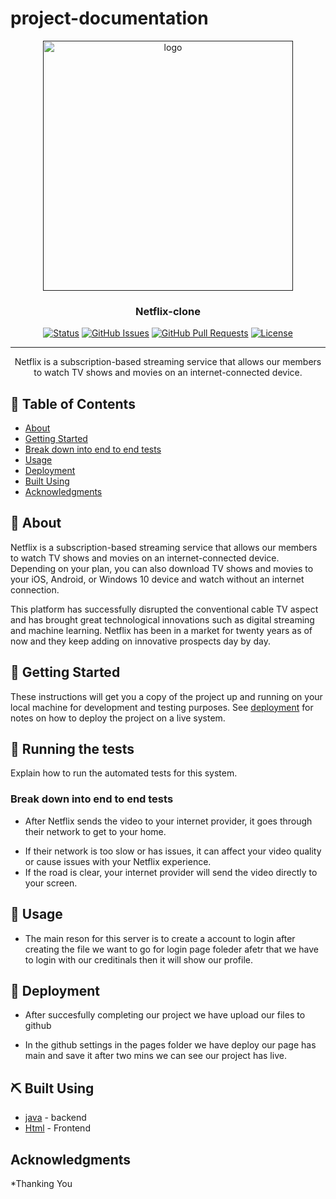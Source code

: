 # project-documentation

<p align="center">
  <a href="" rel="noopener">
 <img src="https://user-images.githubusercontent.com/99184393/211183762-03b6e9b4-9fcd-4874-a0e4-20cf00537c06.gif" alt="logo" width="400" height="auto" /></a>
</p>

<h3 align="center">Netflix-clone</h3>

<div align="center">

  [![Status](https://img.shields.io/badge/status-active-success.svg)]() 
  [![GitHub Issues](https://img.shields.io/github/issues/kylelobo/The-Documentation-Compendium.svg)](https://github.com/kylelobo/The-Documentation-Compendium/issues)
  [![GitHub Pull Requests](https://img.shields.io/github/issues-pr/kylelobo/The-Documentation-Compendium.svg)](https://github.com/kylelobo/The-Documentation-Compendium/pulls)
  [![License](https://img.shields.io/badge/license-MIT-blue.svg)](/LICENSE)

</div>

---

<p align="center"> Netflix is a subscription-based streaming service that allows our members to watch TV shows and movies on an internet-connected device.
    <br> 
</p>

## 📝 Table of Contents
- [About](#about)
- [Getting Started](#getting_started)
- [Break down into end to end tests](#Break_down_into_end_to_end_tests)
- [Usage](#usage)
- [Deployment](#deployment)
- [Built Using](#built_using)
- [Acknowledgments](#acknowledgement)

## 🧐 About <a name = "about"></a>
Netflix is a subscription-based streaming service that allows our members to watch TV shows and movies on an internet-connected device. Depending on your plan, you can also download TV shows and movies to your iOS, Android, or Windows 10 device and watch without an internet connection.

This platform has successfully disrupted the conventional cable TV aspect and has brought great technological innovations such as digital streaming and machine learning. Netflix has been in a market for twenty years as of now and they keep adding on innovative prospects day by day.


## 🏁 Getting Started <a name = "getting_started"></a>
These instructions will get you a copy of the project up and running on your local machine for development and testing purposes. See [deployment](#deployment) for notes on how to deploy the project on a live system.

## 🔧 Running the tests <a name = "tests"></a>
Explain how to run the automated tests for this system.

### Break down into end to end tests <a name = "Break down into end to end tests"></a>
* After Netflix sends the video to your internet provider, it goes through their network to get to your home.
- If their network is too slow or has issues, it can affect your video quality or cause issues with your Netflix experience. 
- If the road is clear, your internet provider will send the video directly to your screen.

## 🎈 Usage <a name="usage"></a>
 * The main reson for this server is to create a account to login after creating the file we want to go for login page foleder afetr that we have to login with our creditinals then it will show our profile.

## 🚀 Deployment <a name = "deployment"></a>
 * After succesfully completing our project we have upload our files to github 
 - In the github settings in the pages folder we have deploy our page has main and save it after two mins we can see our project has live.

## ⛏️ Built Using <a name = "built_using"></a>
- [java](https://www.java.com/) - backend
- [Html](https://www.Html.com/) - Frontend

 ## Acknowledgments
 *Thanking You
